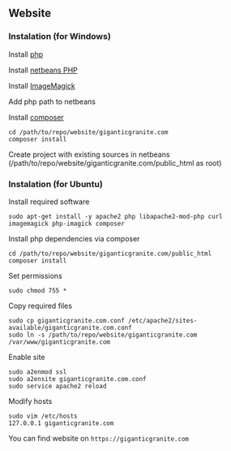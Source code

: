 ## Website
### Instalation (for Windows)
Install [php](http://windows.php.net/download#php-7.1)

Install [netbeans PHP](https://netbeans.org/downloads/)

Install [ImageMagick](https://www.imagemagick.org/script/download.php)

Add php path to netbeans

Install [composer](https://getcomposer.org/download/)
```
cd /path/to/repo/website/giganticgranite.com
composer install
```
Create project with existing sources in netbeans (/path/to/repo/website/giganticgranite.com/public_html as root)

### Instalation (for Ubuntu)
Install required software
```
sudo apt-get install -y apache2 php libapache2-mod-php curl imagemagick php-imagick composer
```
Install php dependencies via composer
```
cd /path/to/repo/website/giganticgranite.com/public_html
composer install
```
Set permissions
```
sudo chmod 755 *
```
Copy required files
```
sudo cp giganticgranite.com.conf /etc/apache2/sites-available/giganticgranite.com.conf
sudo ln -s /path/to/repo/website/giganticgranite.com /var/www/giganticgranite.com
```
Enable site
```
sudo a2enmod ssl
sudo a2ensite giganticgranite.com.conf
sudo service apache2 reload
```
Modify hosts
```
sudo vim /etc/hosts
127.0.0.1 giganticgranite.com
```
You can find website on ```https://giganticgranite.com```
